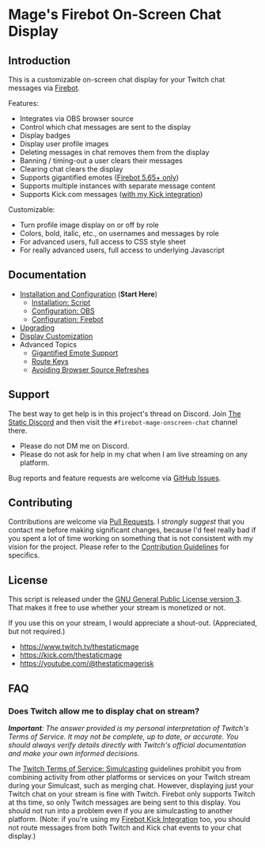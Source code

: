 # Mage's Firebot On-Screen Chat Display

## Introduction

This is a customizable on-screen chat display for your Twitch chat messages via [Firebot](https://firebot.app).

Features:

- Integrates via OBS browser source
- Control which chat messages are sent to the display
- Display badges
- Display user profile images
- Deleting messages in chat removes them from the display
- Banning / timing-out a user clears their messages
- Clearing chat clears the display
- Supports gigantified emotes ([Firebot 5.65+ only](/doc/gigantified-emotes.md))
- Supports multiple instances with separate message content
- Supports Kick.com messages ([with my Kick integration](https://github.com/TheStaticMage/firebot-mage-kick-integration))

Customizable:

- Turn profile image display on or off by role
- Colors, bold, italic, etc., on usernames and messages by role
- For advanced users, full access to CSS style sheet
- For really advanced users, full access to underlying Javascript

## Documentation

- [Installation and Configuration](/doc/installation.md) (**Start Here**)
  - [Installation: Script](/doc/installation.md#installation-script)
  - [Configuration: OBS](/doc/installation.md#configuration-obs)
  - [Configuration: Firebot](/doc/installation.md#configuration-firebot)
- [Upgrading](/doc/upgrading.md)
- [Display Customization](/doc/display-customization.md)
- Advanced Topics
  - [Gigantified Emote Support](/doc/gigantified-emotes.md)
  - [Route Keys](/doc/route-keys.md)
  - [Avoiding Browser Source Refreshes](/doc/browser-source-refreshes.md)

## Support

The best way to get help is in this project's thread on Discord. Join [The Static Discord](https://discord.gg/EJ6EvS2qJb) and then visit the `#firebot-mage-onscreen-chat` channel there.

- Please do not DM me on Discord.
- Please do not ask for help in my chat when I am live streaming on any platform.

Bug reports and feature requests are welcome via [GitHub Issues](https://github.com/TheStaticMage/firebot-mage-onscreen-chat/issues).

## Contributing

Contributions are welcome via [Pull Requests](https://github.com/TheStaticMage/firebot-mage-onscreen-chat/pulls). I _strongly suggest_ that you contact me before making significant changes, because I'd feel really bad if you spent a lot of time working on something that is not consistent with my vision for the project. Please refer to the [Contribution Guidelines](/.github/contributing.md) for specifics.

## License

This script is released under the [GNU General Public License version 3](/LICENSE). That makes it free to use whether your stream is monetized or not.

If you use this on your stream, I would appreciate a shout-out. (Appreciated, but not required.)

- <https://www.twitch.tv/thestaticmage>
- <https://kick.com/thestaticmage>
- <https://youtube.com/@thestaticmagerisk>

## FAQ

### Does Twitch allow me to display chat on stream?

_**Important**: The answer provided is my personal interpretation of Twitch's Terms of Service. It may not be complete, up to date, or accurate. You should always verify details directly with Twitch's official documentation and make your own informed decisions._

The [Twitch Terms of Service: Simulcasting](https://legal.twitch.com/legal/terms-of-service/#11-simulcasting) guidelines prohibit you from combining activity from other platforms or services on your Twitch stream during your Simulcast, such as merging chat. However, displaying just your Twitch chat on your stream is fine with Twitch. Firebot only supports Twitch at ths time, so only Twitch messages are being sent to this display. You should not run into a problem even if you are simulcasting to another platform. (Note: if you're using my [Firebot Kick Integration](https://github.com/TheStaticMage/firebot-mage-kick-integration) too, you should not route messages from both Twitch and Kick chat events to your chat display.)
